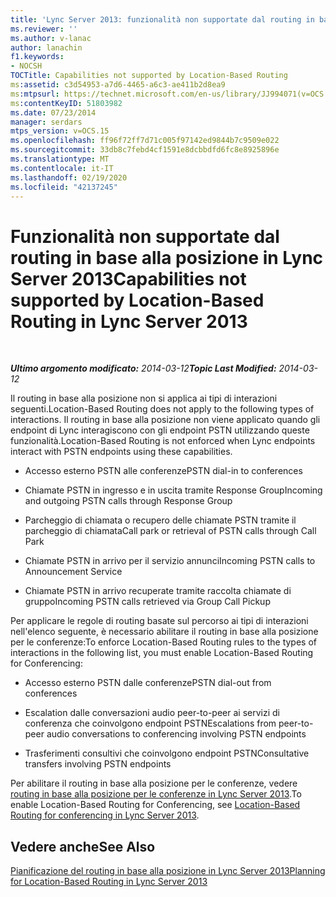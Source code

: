 ```yaml
---
title: 'Lync Server 2013: funzionalità non supportate dal routing in base alla posizione'
ms.reviewer: ''
ms.author: v-lanac
author: lanachin
f1.keywords:
- NOCSH
TOCTitle: Capabilities not supported by Location-Based Routing
ms:assetid: c3d54953-a7d6-4465-a6c3-ae411b2d8ea9
ms:mtpsurl: https://technet.microsoft.com/en-us/library/JJ994071(v=OCS.15)
ms:contentKeyID: 51803982
ms.date: 07/23/2014
manager: serdars
mtps_version: v=OCS.15
ms.openlocfilehash: ff96f72ff7d71c005f97142ed9844b7c9509e022
ms.sourcegitcommit: 33db8c7febd4cf1591e8dcbbdfd6fc8e8925896e
ms.translationtype: MT
ms.contentlocale: it-IT
ms.lasthandoff: 02/19/2020
ms.locfileid: "42137245"
---
```

<div data-xmlns="http://www.w3.org/1999/xhtml">

<div class="topic" data-xmlns="http://www.w3.org/1999/xhtml" data-msxsl="urn:schemas-microsoft-com:xslt" data-cs="http://msdn.microsoft.com/">

<div data-asp="https://msdn2.microsoft.com/asp">

# <a name="capabilities-not-supported-by-location-based-routing-in-lync-server-2013"></a><span data-ttu-id="a8319-102">Funzionalità non supportate dal routing in base alla posizione in Lync Server 2013</span><span class="sxs-lookup"><span data-stu-id="a8319-102">Capabilities not supported by Location-Based Routing in Lync Server 2013</span></span>

</div>

<div id="mainSection">

<div id="mainBody">

<span> </span>

<span data-ttu-id="a8319-103">_**Ultimo argomento modificato:** 2014-03-12_</span><span class="sxs-lookup"><span data-stu-id="a8319-103">_**Topic Last Modified:** 2014-03-12_</span></span>

<span data-ttu-id="a8319-104">Il routing in base alla posizione non si applica ai tipi di interazioni seguenti.</span><span class="sxs-lookup"><span data-stu-id="a8319-104">Location-Based Routing does not apply to the following types of interactions.</span></span> <span data-ttu-id="a8319-105">Il routing in base alla posizione non viene applicato quando gli endpoint di Lync interagiscono con gli endpoint PSTN utilizzando queste funzionalità.</span><span class="sxs-lookup"><span data-stu-id="a8319-105">Location-Based Routing is not enforced when Lync endpoints interact with PSTN endpoints using these capabilities.</span></span>

  - <span data-ttu-id="a8319-106">Accesso esterno PSTN alle conferenze</span><span class="sxs-lookup"><span data-stu-id="a8319-106">PSTN dial-in to conferences</span></span>

  - <span data-ttu-id="a8319-107">Chiamate PSTN in ingresso e in uscita tramite Response Group</span><span class="sxs-lookup"><span data-stu-id="a8319-107">Incoming and outgoing PSTN calls through Response Group</span></span>

  - <span data-ttu-id="a8319-108">Parcheggio di chiamata o recupero delle chiamate PSTN tramite il parcheggio di chiamata</span><span class="sxs-lookup"><span data-stu-id="a8319-108">Call park or retrieval of PSTN calls through Call Park</span></span>

  - <span data-ttu-id="a8319-109">Chiamate PSTN in arrivo per il servizio annunci</span><span class="sxs-lookup"><span data-stu-id="a8319-109">Incoming PSTN calls to Announcement Service</span></span>

  - <span data-ttu-id="a8319-110">Chiamate PSTN in arrivo recuperate tramite raccolta chiamate di gruppo</span><span class="sxs-lookup"><span data-stu-id="a8319-110">Incoming PSTN calls retrieved via Group Call Pickup</span></span>

<span data-ttu-id="a8319-111">Per applicare le regole di routing basate sul percorso ai tipi di interazioni nell'elenco seguente, è necessario abilitare il routing in base alla posizione per le conferenze:</span><span class="sxs-lookup"><span data-stu-id="a8319-111">To enforce Location-Based Routing rules to the types of interactions in the following list, you must enable Location-Based Routing for Conferencing:</span></span>

  - <span data-ttu-id="a8319-112">Accesso esterno PSTN dalle conferenze</span><span class="sxs-lookup"><span data-stu-id="a8319-112">PSTN dial-out from conferences</span></span>

  - <span data-ttu-id="a8319-113">Escalation dalle conversazioni audio peer-to-peer ai servizi di conferenza che coinvolgono endpoint PSTN</span><span class="sxs-lookup"><span data-stu-id="a8319-113">Escalations from peer-to-peer audio conversations to conferencing involving PSTN endpoints</span></span>

  - <span data-ttu-id="a8319-114">Trasferimenti consultivi che coinvolgono endpoint PSTN</span><span class="sxs-lookup"><span data-stu-id="a8319-114">Consultative transfers involving PSTN endpoints</span></span>

<span data-ttu-id="a8319-115">Per abilitare il routing in base alla posizione per le conferenze, vedere [routing in base alla posizione per le conferenze in Lync Server 2013](lync-server-2013-location-based-routing-for-conferencing.md).</span><span class="sxs-lookup"><span data-stu-id="a8319-115">To enable Location-Based Routing for Conferencing, see [Location-Based Routing for conferencing in Lync Server 2013](lync-server-2013-location-based-routing-for-conferencing.md).</span></span>

<div>

## <a name="see-also"></a><span data-ttu-id="a8319-116">Vedere anche</span><span class="sxs-lookup"><span data-stu-id="a8319-116">See Also</span></span>


[<span data-ttu-id="a8319-117">Pianificazione del routing in base alla posizione in Lync Server 2013</span><span class="sxs-lookup"><span data-stu-id="a8319-117">Planning for Location-Based Routing in Lync Server 2013</span></span>](lync-server-2013-planning-for-location-based-routing.md)  
  

</div>

</div>

<span> </span>

</div>

</div>

</div>

